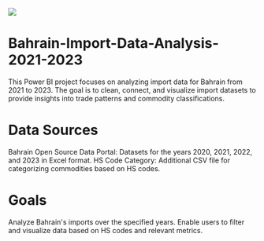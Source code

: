 ![](https://img.freepik.com/premium-photo/bahrain-import-3d-illustration-country-flag-button_839051-7584.jpg)

# Bahrain-Import-Data-Analysis-2021-2023
This Power BI project focuses on analyzing import data for Bahrain from 2021 to 2023. The goal is to clean, connect, and visualize import datasets to provide insights into trade patterns and commodity classifications.

# Data Sources
Bahrain Open Source Data Portal: Datasets for the years 2020, 2021, 2022, and 2023 in Excel format.
HS Code Category: Additional CSV file for categorizing commodities based on HS codes.

# Goals
Analyze Bahrain's imports over the specified years.
Enable users to filter and visualize data based on HS codes and relevant metrics.

